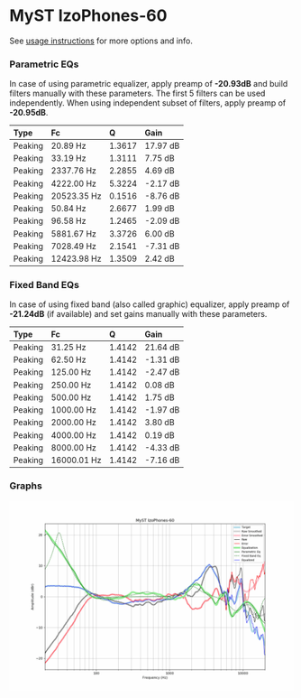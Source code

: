 # MyST IzoPhones-60
See [usage instructions](https://github.com/jaakkopasanen/AutoEq#usage) for more options and info.

### Parametric EQs
In case of using parametric equalizer, apply preamp of **-20.93dB** and build filters manually
with these parameters. The first 5 filters can be used independently.
When using independent subset of filters, apply preamp of **-20.95dB**.

| Type    | Fc          |      Q | Gain     |
|:--------|:------------|:-------|:---------|
| Peaking | 20.89 Hz    | 1.3617 | 17.97 dB |
| Peaking | 33.19 Hz    | 1.3111 | 7.75 dB  |
| Peaking | 2337.76 Hz  | 2.2855 | 4.69 dB  |
| Peaking | 4222.00 Hz  | 5.3224 | -2.17 dB |
| Peaking | 20523.35 Hz | 0.1516 | -8.76 dB |
| Peaking | 50.84 Hz    | 2.6677 | 1.99 dB  |
| Peaking | 96.58 Hz    | 1.2465 | -2.09 dB |
| Peaking | 5881.67 Hz  | 3.3726 | 6.00 dB  |
| Peaking | 7028.49 Hz  | 2.1541 | -7.31 dB |
| Peaking | 12423.98 Hz | 1.3509 | 2.42 dB  |

### Fixed Band EQs
In case of using fixed band (also called graphic) equalizer, apply preamp of **-21.24dB**
(if available) and set gains manually with these parameters.

| Type    | Fc          |      Q | Gain     |
|:--------|:------------|:-------|:---------|
| Peaking | 31.25 Hz    | 1.4142 | 21.64 dB |
| Peaking | 62.50 Hz    | 1.4142 | -1.31 dB |
| Peaking | 125.00 Hz   | 1.4142 | -2.47 dB |
| Peaking | 250.00 Hz   | 1.4142 | 0.08 dB  |
| Peaking | 500.00 Hz   | 1.4142 | 1.75 dB  |
| Peaking | 1000.00 Hz  | 1.4142 | -1.97 dB |
| Peaking | 2000.00 Hz  | 1.4142 | 3.80 dB  |
| Peaking | 4000.00 Hz  | 1.4142 | 0.19 dB  |
| Peaking | 8000.00 Hz  | 1.4142 | -4.33 dB |
| Peaking | 16000.01 Hz | 1.4142 | -7.16 dB |

### Graphs
![](./MyST%20IzoPhones-60.png)